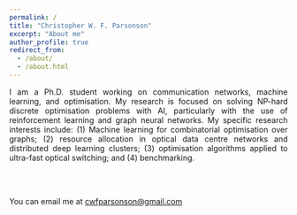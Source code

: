 ```yaml
---
permalink: /
title: "Christopher W. F. Parsonson"
excerpt: "About me"
author_profile: true
redirect_from: 
  - /about/
  - /about.html
---
```


<!--
   -<div style="text-align: justify"> 
   -I am a communication networks Ph.D. student. My research is focused on improving 
   -resource allocation in data centre networks. I am interested in 
   -using machine learning and optimisation algorithms to improve optical data centre
   -networks to the point where they have vastly superior scalability, bandwidth, 
   -latency and power consumption relative to their electronic counterparts. 
   -Specifically, I am working on: (1) Using machine learning for combinatorial 
   -optimisation over large graphs applied to resource allocation and scheduling 
   -in optical data centres; (2) optimisation algorithms applied to ultra-fast optical 
   -switching. 
   -</div>
   -->

<div style="text-align: justify"> 
I am a Ph.D. student working on communication networks, machine learning, and
optimisation.  My research is focused on solving NP-hard discrete optimisation
problems with AI, particularly with the use of reinforcement learning and graph
neural networks. My specific research interests include: (1) Machine learning
for combinatorial optimisation over graphs; (2) resource allocation in optical
data centre networks and distributed deep learning clusters; (3) optimisation
algorithms applied to ultra-fast optical switching; and (4) benchmarking.
</div>


<br/><br/>

You can email me at cwfparsonson@gmail.com

